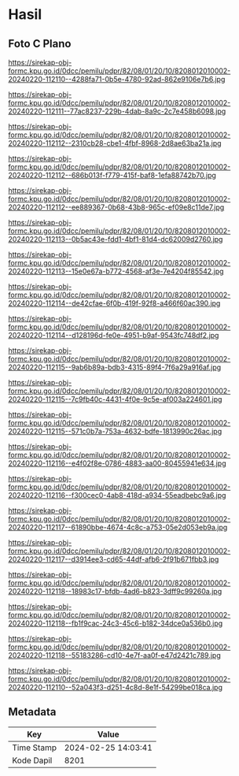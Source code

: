 # Hasil

## Foto C Plano

https://sirekap-obj-formc.kpu.go.id/0dcc/pemilu/pdpr/82/08/01/20/10/8208012010002-20240220-112110--4288fa71-0b5e-4780-92ad-862e9106e7b6.jpg

https://sirekap-obj-formc.kpu.go.id/0dcc/pemilu/pdpr/82/08/01/20/10/8208012010002-20240220-112111--77ac8237-229b-4dab-8a9c-2c7e458b6098.jpg

https://sirekap-obj-formc.kpu.go.id/0dcc/pemilu/pdpr/82/08/01/20/10/8208012010002-20240220-112112--2310cb28-cbe1-4fbf-8968-2d8ae63ba21a.jpg

https://sirekap-obj-formc.kpu.go.id/0dcc/pemilu/pdpr/82/08/01/20/10/8208012010002-20240220-112112--686b013f-f779-415f-baf8-1efa88742b70.jpg

https://sirekap-obj-formc.kpu.go.id/0dcc/pemilu/pdpr/82/08/01/20/10/8208012010002-20240220-112112--ee889367-0b68-43b8-965c-ef09e8c11de7.jpg

https://sirekap-obj-formc.kpu.go.id/0dcc/pemilu/pdpr/82/08/01/20/10/8208012010002-20240220-112113--0b5ac43e-fdd1-4bf1-81d4-dc62009d2760.jpg

https://sirekap-obj-formc.kpu.go.id/0dcc/pemilu/pdpr/82/08/01/20/10/8208012010002-20240220-112113--15e0e67a-b772-4568-af3e-7e4204f85542.jpg

https://sirekap-obj-formc.kpu.go.id/0dcc/pemilu/pdpr/82/08/01/20/10/8208012010002-20240220-112114--de42cfae-6f0b-419f-92f8-a466f60ac390.jpg

https://sirekap-obj-formc.kpu.go.id/0dcc/pemilu/pdpr/82/08/01/20/10/8208012010002-20240220-112114--d128196d-fe0e-4951-b9af-9543fc748df2.jpg

https://sirekap-obj-formc.kpu.go.id/0dcc/pemilu/pdpr/82/08/01/20/10/8208012010002-20240220-112115--9ab6b89a-bdb3-4315-89f4-7f6a29a916af.jpg

https://sirekap-obj-formc.kpu.go.id/0dcc/pemilu/pdpr/82/08/01/20/10/8208012010002-20240220-112115--7c9fb40c-4431-4f0e-9c5e-af003a224601.jpg

https://sirekap-obj-formc.kpu.go.id/0dcc/pemilu/pdpr/82/08/01/20/10/8208012010002-20240220-112115--571c0b7a-753a-4632-bdfe-1813990c26ac.jpg

https://sirekap-obj-formc.kpu.go.id/0dcc/pemilu/pdpr/82/08/01/20/10/8208012010002-20240220-112116--e4f02f8e-0786-4883-aa00-80455941e634.jpg

https://sirekap-obj-formc.kpu.go.id/0dcc/pemilu/pdpr/82/08/01/20/10/8208012010002-20240220-112116--f300cec0-4ab8-418d-a934-55eadbebc9a6.jpg

https://sirekap-obj-formc.kpu.go.id/0dcc/pemilu/pdpr/82/08/01/20/10/8208012010002-20240220-112117--61890bbe-4674-4c8c-a753-05e2d053eb9a.jpg

https://sirekap-obj-formc.kpu.go.id/0dcc/pemilu/pdpr/82/08/01/20/10/8208012010002-20240220-112117--d3914ee3-cd65-44df-afb6-2f91b671fbb3.jpg

https://sirekap-obj-formc.kpu.go.id/0dcc/pemilu/pdpr/82/08/01/20/10/8208012010002-20240220-112118--18983c17-bfdb-4ad6-b823-3dff9c99260a.jpg

https://sirekap-obj-formc.kpu.go.id/0dcc/pemilu/pdpr/82/08/01/20/10/8208012010002-20240220-112118--fb1f9cac-24c3-45c6-b182-34dce0a536b0.jpg

https://sirekap-obj-formc.kpu.go.id/0dcc/pemilu/pdpr/82/08/01/20/10/8208012010002-20240220-112118--55183286-cd10-4e7f-aa0f-e47d2421c789.jpg

https://sirekap-obj-formc.kpu.go.id/0dcc/pemilu/pdpr/82/08/01/20/10/8208012010002-20240220-112110--52a043f3-d251-4c8d-8e1f-54299be018ca.jpg


## Metadata

| Key        | Value               |
| ---------- | ------------------- |
| Time Stamp | 2024-02-25 14:03:41 |
| Kode Dapil | 8201                |



